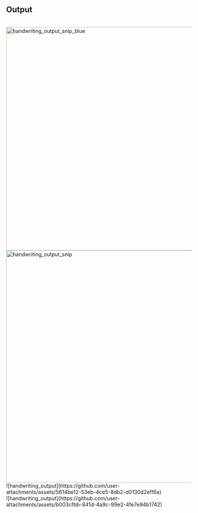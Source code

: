 ## Output
<br>
<img width="606" alt="handwriting_output_snip_blue" src="https://github.com/user-attachments/assets/2997c12a-40f9-4996-8e2e-e7942840feea">
<br>
<img width="630" alt="handwriting_output_snip" src="https://github.com/user-attachments/assets/ec8dfe3e-9ba7-4b3c-a8e7-bfd0e4895e74">
<br>
![handwriting_output](https://github.com/user-attachments/assets/5614be12-53eb-4ce5-8db2-d0130d2eff6a)
<br>
![handwriting_output](https://github.com/user-attachments/assets/b003cfbb-841d-4a9c-99e2-4fe7e94b1742)
